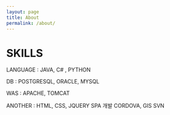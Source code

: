 ```yaml
---
layout: page
title: About
permalink: /about/
---
```

<div>
<h1>SKILLS</h1>

LANGUAGE : JAVA, C# , PYTHON

DB : POSTGRESQL, ORACLE, MYSQL

WAS : APACHE, TOMCAT

ANOTHER : HTML, CSS, JQUERY SPA 개발
          CORDOVA, GIS
          SVN
</div>

<!--
Sleek is a modern Jekyll theme focused on speed performance & SEO best practices. You can find out more info about customizing your Jekyll theme, as well as basic Jekyll usage documentation at [jekyllrb.com](http://jekyllrb.com/) or simply read the guide on how to [get started](/getting-started)

You can find the source code for the Jekyll new theme at:
[sleek](https://github.com/janczizikow/sleek)

You can find the source code for Jekyll at
[jekyll](https://github.com/jekyll/jekyll)
-->